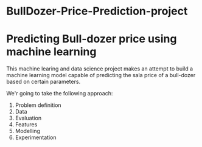 # BullDozer-Price-Prediction-project

# Predicting Bull-dozer price using machine learning

This machine learing and data science project makes an attempt to build a machine learning model capable of predicting the sala price of a bull-dozer based on certain parameters.

We'r going to take the following approach:
1. Problem definition
2. Data
3. Evaluation
4. Features
5. Modelling
6. Experimentation
